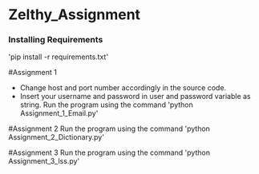 # Zelthy_Assignment

### Installing Requirements
'pip install -r requirements.txt'

#Assignment 1
- Change host and port number accordingly in the source code.
- Insert your username and password in user and password variable as string.
Run the program using the command
  'python Assignment_1_Email.py'

#Assignment 2
Run the program using the command
  'python Assignment_2_Dictionary.py'
  
#Assignment 3
Run the program using the command
  'python Assignment_3_lss.py'
